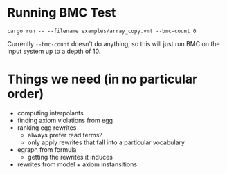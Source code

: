 # Running BMC Test

`cargo run -- --filename examples/array_copy.vmt --bmc-count 0`

Currently `--bmc-count` doesn't do anything, so this will just run BMC on the input system up to a depth of 10. 

# Things we need (in no particular order)

- computing interpolants
- finding axiom violations from egg
- ranking egg rewrites
  - always prefer read terms?
  - only apply rewrites that fall into a particular vocabulary
- egraph from formula
  - getting the rewrites it induces
- rewrites from model + axiom instansitions 
